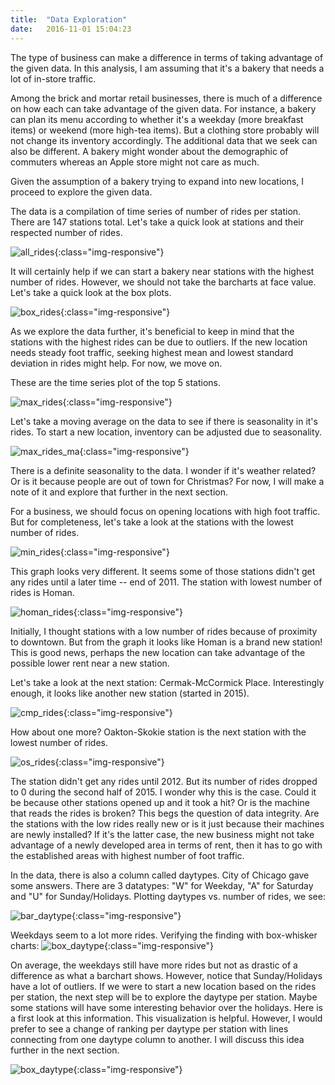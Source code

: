 ```yaml
---
title:  "Data Exploration"
date:   2016-11-01 15:04:23
---
```

The type of business can make a difference in terms of taking advantage of the given data. In this analysis, I am assuming that it's a bakery that needs a lot of in-store traffic.

Among the brick and mortar retail businesses, there is much of a difference on how each can take advantage of the given data. For instance, a bakery can plan its menu according to whether it's a weekday (more breakfast items) or weekend (more high-tea items). But a clothing store probably will not change its inventory accordingly. The additional data that we seek can also be different. A bakery might wonder about the demographic of commuters whereas an Apple store might not care as much.

Given the assumption of a bakery trying to expand into new locations, I proceed to explore the given data.

The data is a compilation of time series of number of rides per station. There are 147 stations total. Let's take a quick look at stations and their respected number of rides.

![all_rides](/chicago_new_location/DataAnalysis/Images/all_rides.png){:class="img-responsive"}

It will certainly help if we can start a bakery near stations with the highest number of rides. However, we should not take the barcharts at face value. Let's take a quick look at the box plots.

![box_rides](/chicago_new_location/DataAnalysis/Images/box_all_rides.png){:class="img-responsive"}

As we explore the data further, it's beneficial to keep in mind that the stations with the highest rides can be due to outliers. If the new location needs steady foot traffic, seeking highest mean and lowest standard deviation in rides might help. For now, we move on.

These are the time series plot of the top 5 stations.

![max_rides](/chicago_new_location/DataAnalysis/Images/max_rides.png){:class="img-responsive"}

Let's take a moving average on the data to see if there is seasonality in it's rides. To start a new location, inventory can be adjusted due to seasonality.

![max_rides_ma](/chicago_new_location/DataAnalysis/Images/max_rides_ma.png){:class="img-responsive"}

There is a definite seasonality to the data. I wonder if it's weather related? Or is it because people are out of town for Christmas? For now, I will make a note of it and explore that further in the next section.

For a business, we should focus on opening locations with high foot traffic. But for completeness, let's take a look at the stations with the lowest number of rides.

![min_rides](/chicago_new_location/DataAnalysis/Images/min_rides.png){:class="img-responsive"}

This graph looks very different. It seems some of those stations didn't get any rides until a later time -- end of 2011. The station with lowest number of rides is Homan.

![homan_rides](/chicago_new_location/DataAnalysis/Images/homan_rides.png){:class="img-responsive"}

Initially, I thought stations with a low number of rides because of proximity to downtown. But from the graph it looks like Homan is a brand new station! This is good news, perhaps the new location can take advantage of the possible lower rent near a new station.

Let's take a look at the next station: Cermak-McCormick Place. Interestingly enough, it looks like another new station (started in 2015).

![cmp_rides](/chicago_new_location/DataAnalysis/Images/cmp_rides.png){:class="img-responsive"}

How about one more? Oakton-Skokie station is the next station with the lowest number of rides.

![os_rides](/chicago_new_location/DataAnalysis/Images/os_rides.png){:class="img-responsive"}

The station didn't get any rides until 2012. But its number of rides dropped to 0 during the second half of 2015. I wonder why this is the case. Could it be because other stations opened up and it took a hit? Or is the machine that reads the rides is broken? This begs the question of data integrity. Are the stations with the low rides really new or is it just because their machines are newly installed? If it's the latter case, the new business might not take advantage of a newly developed area in terms of rent, then it has to go with the established areas with highest number of foot traffic.

In the data, there is also a column called daytypes. City of Chicago gave some answers. There are 3 datatypes: "W" for Weekday, "A" for Saturday and "U" for Sunday/Holidays. Plotting daytypes vs. number of rides, we see:

![bar_daytype](/chicago_new_location/DataAnalysis/Images/daytype_rides.png){:class="img-responsive"}

Weekdays seem to a lot more rides. Verifying the finding with box-whisker charts:
![box_daytype](/chicago_new_location/DataAnalysis/Images/box_daytype_rides.png){:class="img-responsive"}

On average, the weekdays still have more rides but not as drastic of a difference as what a barchart shows. However, notice that Sunday/Holidays have a lot of outliers. If we were to start a new location based on the rides per station, the next step will be to explore the daytype per station. Maybe some stations will have some interesting behavior over the holidays. Here is a first look at this information. This visualization is helpful. However, I would prefer to see a change of ranking per daytype per station with lines connecting from one daytype column to another. I will discuss this idea further in the next section.

![box_daytype](/chicago_new_location/DataAnalysis/Images/stacked_daytype_rides.png){:class="img-responsive"}
